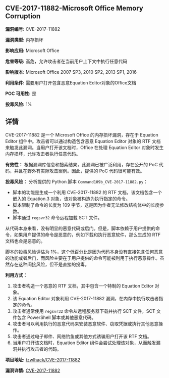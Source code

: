 ## CVE-2017-11882-Microsoft Office Memory Corruption

**漏洞编号:** CVE-2017-11882

**漏洞类型:** 内存损坏

**影响应用:** Microsoft Office

**危害等级:** 高危，允许攻击者在当前用户上下文中执行任意代码

**影响版本:** Microsoft Office 2007 SP3, 2010 SP2, 2013 SP1, 2016

**利用条件:** 需要用户打开包含恶意Equation Editor对象的Office文档

**POC 可用性:** 是

**投毒风险:** 1%

## 详情

CVE-2017-11882 是一个 Microsoft Office 的内存损坏漏洞，存在于 Equation Editor 组件中。攻击者可以通过构造包含恶意 Equation Editor 对象的 RTF 文档来触发此漏洞。当用户打开该文档时，Office 在处理 Equation Editor 对象时发生内存损坏，允许攻击者执行任意代码。

**有效性：** 根据漏洞库信息和搜索结果，此漏洞已被广泛利用，存在公开的 PoC 代码，并且在野外有实际攻击案例。因此，提供的 PoC 代码很可能有效。

**投毒风险：** 分析提供的 Python 脚本 `Command109b_CVE-2017-11882.py`：

*   脚本的功能是生成一个利用 CVE-2017-11882 的 RTF 文档，该文档包含一个嵌入的 Equation.3 对象，该对象被构造为执行指定的命令。
*   脚本限制了命令的长度为 109 字节，这是因为作者无法修改结构体中的长度参数。
*   脚本通过 `regsvr32` 命令远程加载 SCT 文件。

从代码本身来看，没有明显的恶意代码或后门。但是，脚本依赖于用户提供的命令，如果用户提供的命令是恶意的，例如下载和执行恶意软件，那么生成的 RTF 文档也会是恶意的。

脚本的投毒风险评估为 1%，这个低百分比是因为代码本身没有直接包含任何恶意的功能或者后门，而风险主要在于用户提供的命令可能被利用于执行恶意操作。虽然存在这种间接风险，但不是直接的投毒。

**利用方式：**

1.  攻击者构造一个恶意的 RTF 文档，其中包含一个特制的 Equation Editor 对象。
2.  该 Equation Editor 对象利用 CVE-2017-11882 漏洞，在内存中执行攻击者指定的命令。
3.  攻击者通常使用 `regsvr32` 命令从远程服务器下载并执行 SCT 文件，SCT 文件包含 PowerShell 脚本或其他恶意代码。
4.  攻击者可以利用执行的恶意代码来安装恶意软件、窃取凭据或执行其他恶意操作。
5.  攻击者通过电子邮件、网络钓鱼或其他方式诱骗用户打开该 RTF 文档。
6.  当用户打开该文档时，Equation Editor 组件会尝试处理该对象，从而触发漏洞并执行攻击者的代码。

**项目地址:** [tzwlhack/CVE-2017-11882](https://github.com/tzwlhack/CVE-2017-11882)

**漏洞详情:** [CVE-2017-11882](https://nvd.nist.gov/vuln/detail/CVE-2017-11882)